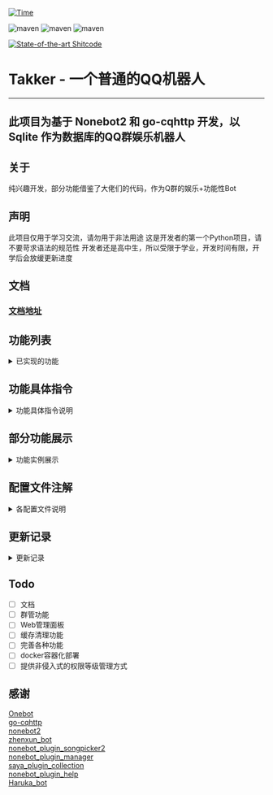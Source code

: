 [![Time](https://wakatime.com/badge/github/FYWinds/takker.svg)](https://wakatime.com/badge/github/FYWinds/takker)

![maven](https://img.shields.io/badge/python-3.9%2B-green)
![maven](https://img.shields.io/badge/nonebot-2.0.0a15-mint)
![maven](https://img.shields.io/badge/go--cqhttp-1.0.0--beta7.fix2-lime)

[![State-of-the-art Shitcode](https://img.shields.io/static/v1?label=State-of-the-art&message=Shitcode&color=7B5804)](https://github.com/trekhleb/state-of-the-art-shitcode)

# Takker - 一个普通的QQ机器人

****
## 此项目为基于 Nonebot2 和 go-cqhttp 开发，以 Sqlite 作为数据库的QQ群娱乐机器人

## 关于
纯兴趣开发，部分功能借鉴了大佬们的代码，作为Q群的娱乐+功能性Bot

## 声明
此项目仅用于学习交流，请勿用于非法用途
这是开发者的第一个Python项目，请不要苛求语法的规范性
开发者还是高中生，所以受限于学业，开发时间有限，开学后会放缓更新进度

## 文档
### [文档地址](https://takker.windis.cn/)


## 功能列表
<details>
<summary>已实现的功能</summary>

### 已实现的常用功能
- [x] 每日一签
- [x] pixiv美图/色图 (常用(大嘘
- [x] 缩写查询
- [x] 群内消息总结（每月/每年）
- [x] 一言
- [x] 插件调用统计
- [x] xp统计
- [x] 傲娇钉宫语音包
- [x] pixiv图片上传
- [x] 萝卜子语音包！(厨力++)
- [x] 星座运势
- [x] 天气 (基于[nonebot-plugin-heweather](https://github.com/kexue-z/nonebot-plugin-heweather/)插件修改)
- [x] 鲁迅说 (抄的[zhenxun_bot](https://github.com/HibiKier/zhenxun_bot))
- [x] 我有个朋友说
- [x] 答案之书 

### 已实现的管理员功能
- [x] 95%的插件功能开关 (基于[nonebot_plugin_manager](https://github.com/Jigsaw111/nonebot_plugin_manager)插件修改)
- [x] Bili_Sub 订阅插件 (基于[haruka_bot](https://github.com/SK-415/HarukaBot)修改优化而来)

### 已实现的超级用户功能
- [x] 添加/删除管理（实际上就是设置用户权限）
- [x] 修改群权限
- [x] 多群公告
  
#### 超级用户的被动技能
- [x] 好友请求转发给主人处理
- [x] 超级用户发送多群联合公告后通知主人
- [x] pixiv图片上传由主人审核级别

### 已实现的被动技能
- [x] 被超级用户拉入群聊自动通过
- [x] 复读
- [x] 问（智障回复）
- [x] B站视频解析 (基于[ABot-Graia的插件](https://github.com/djkcyl/ABot-Graia/blob/master/saya/BilibiliResolve)修改而来)

### 已实现的隐藏技能！
- [x] 检测恶意触发命令（将被次高权限ban掉5分钟，只有最高权限(9&10级)可以进行unban）
- [x] 群权限系统
  </details>

## 功能具体指令
<details>
<summary>功能具体指令说明</summary>

### 常用功能
参数范例: [必填参数] <可选参数>

|      功能      | 指令                                  | 说明                                                                                       |                          权限                           |
| :------------: | :------------------------------------ | :----------------------------------------------------------------------------------------- | :-----------------------------------------------------: |
|    每日一签    | 签到/luck/抽签/运势                   | 发送后返回一张图片，包含随机acg美图、日期、今日运势                                        |                            1                            |
|    权限系统    | perm get</br>perm set [权限等级]      | 获取当前对话的权限等级</br>设置当前会话的权限等级                                          |                        >权限等级                        |
| pixiv美图/色图 | pix <关键词1> <关键词n> <-l NSFW等级> | 获得一张pixiv的美图、图片信息和图片的高清链接！                                            |                            6                            |
|       问       | 以问开头的语句自动触发                | 匹配句中的x不x，多少，多久，什么时候，谁 进行人工智障的回答                                |                            1                            |
|    缩写查询    | 好好说话 [缩写]                       | 返回查询到的可能代表的内容（接口[magiconch](https://lab.magiconch.com/api/nbnhhsh/guess)） |                            2                            |
|  群内消息总结  | 本群月内总结/本群年内总结             | 效果见功能展示                                                                             | 消息记录权限 1 </br> 调用生成总结权限 群管理员+超级用户 |
|      复读      | 相同的三条消息后自动触发              | ?这都需要说明吗                                                                            |                            2                            |
|      一言      | .h <类型>                             | a 动画 b 文学 c 影视 d 诗词 e 哲学 f 网易云                                                |                            1                            |
|    亲亲GIF     | 亲@目标                               | 生成一张狂亲的GIF                                                                          |                            2                            |
|    摸头GIF     | 摸@目标                               | 生成一张摸头的GIF                                                                          |                            2                            |
|      点歌      | 点歌 歌名                             | 顾名思义                                                                                   |                            2                            |
|  插件调用统计  | 插件调用统计                          | 生成一张统计图片                                                                           |                            2                            |
|     xp统计     | xp统计                                | 生成一张统计图片，数据源为illust插件搜索的关键词                                           |                            2                            |
|   钉宫语音包   | 傲娇                                  | 发送一条钉宫的语音和对应的中文翻译                                                         |                            3                            |
|  pix图片上传   | pixupload [pid]                       | 将该uid对应的图片交由主人审核并选择是否添加到图库中                                        |                            6                            |
|  萝卜子语音包  | @机器人 [话]                          | 随机的一句亚托莉的语音包                                                                   |                            3                            |
|    星座运势    | .sluck <要绑定的星座>                 | 获取绑定的星座的今日运势数据                                                               |                            1                            |
|      天气      | 天气 <指定城市>                       | 返回指定城市的天气信息                                                                     |                            2                            |
|     鲁迅说     | 鲁迅说，内容                          | 生成一张鲁迅说的草图                                                                       |                            3                            |
|  B站视频解析   | BV av b23.tv                          | 生成解析图片                                                                               |                            3                            |
|   我有个朋友   | 我有个朋友@朋友 <要说的话>            | 生成一张朋友发来消息的图片                                                                 |                            3                            |
|    答案之书    | 答案之书 [问题]                       | 字面意思，答案之书                                                                         |                            2                            |
### 管理员功能
|    功能     | 指令               | 说明                                                                                     |     权限      |
| :---------: | :----------------- | :--------------------------------------------------------------------------------------- | :-----------: |
| 插件管理器  | pm list/ban/unban  | pm list获取当前会话插件列表</br>pm ban/unban [插件1] <插件x> 禁用/启用当前会话的指定插件 | 群管+超级用户 |
| 撤回Bot消息 | 回复Bot消息 撤回   | 让Bot撤回自己发过的指定消息                                                              | 群管+超级用户 |
|  Bili_sub   | 见文档(目前还没写) | 订阅b站主播的直播&动态                                                                   | 群管+超级用户 |

### 超级用户功能
|     功能     | 指令                                                  | 说明                                                              |   权限   |
| :----------: | :---------------------------------------------------- | :---------------------------------------------------------------- | :------: |
| 多群联合公告 | notice [群1 群2] -n [公告内容]                        | 以1-2秒的随机间隔依次向指定群聊发送一条公告，公告内容暂不支持换行 |    9     |
|   权限系统   | perm list</br>perm set [权限等级] <-g 群号>/<-u qq号> | 获取加入的所有群聊的权限等级</br>设置指定群聊/用户的权限等级      | 超级用户 |

</details>

## 部分功能展示
<details>
<summary>功能实例展示</summary>

### 群内消息总结词云  
![](https://raw.githubusercontent.com/FYWinds/takker/master/docs/img/summary_wordcloud.png)

</details>

## 配置文件注解
<details>
<summary>各配置文件说明</summary>

./configs/config.py

```python
# 身份名单
OWNER: str = ""  # 主人
SUPERUSERS: List[Union[int, str]] = ["12345678", "0", "0"]  # 超级用户名单

# 各个API的配置
ALAPI_TOKEN: str = ""  # ALAPI
NETEASE_API: str = "nemapi.windis.xyz"  # NodeJS版本的网易云音乐API的地址
PIXIV_IMAGE_URL: str = "pixiv.windis.xyz"  # 反代i.pximg.net的网址
ALI_API_TOKEN: str = ""  # 阿里云市场API的APPcode 星座运势功能
WEATHER_API_KEY: str = ""  # 和风天气API key 天气功能

# 各种限制
MAX_PROCESS_TIME: int = 30  # 部分指令处理最大等待时间，单位秒，在此期间用户不能再次发起相同指令
BAN_CHEKC_FREQ: int = 5  # 恶意触发命令检测阈值
BAN_CHECK_PERIOD: int = 3  # 恶意触发命令检测时间
BAN_TIME: int = 5  # 恶意触发命令后的封禁时间，单位分钟

# 日志记录时长
DEBUG_LOG_TIME: int = 5  # 调试日志记录时长，单位天
INFO_LOG_TIME: int = 60  # 普通日志记录时长，单位天
ERROR_LOG_TIME: int = 90  # 错误日志记录时长，单位天

# 隐藏插件列表
HIDDEN_PLUGINS: List[str] = [
    "nonebot_plugin_apscheduler",
    "nonebot_plugin_test",
    "hook",
    "invite_check",
    "withdraw",
]

WEATHER_DEFAULT: str = ""  # 天气插件默认城市/区
```

./configs/path_config.py

```python
# 图片路径
IMAGE_PATH = Path("resources/img/")
# 音频路径
VOICE_PATH = Path("resources/voice/")
# 文本路径
TEXT_PATH = Path("resources/text/")
# 模板路径
TEMPLATE_PATH = Path("resources/templates")
# 字体路径
FONT_PATH = Path("resources/fonts/")
# 日志路径
LOG_PATH = Path("log/")
# 数据路径
DATA_PATH = Path("data/")
# 临时图片路径
TEMP_PATH = Path("resources/img/temp/")
```
</details>


## 更新记录

<details>
<summary>更新记录</summary>

### 2021/10/31
* 添加功能-答案之书

### 2021/10/30
* 新增图片类ImageUtil
* 添加功能-我有个朋友生成器
* 修复部分Bug

### 2021/10/17
* 提升截图的清晰度

### 2021/?/?
* 不知道咕了多少天
* 添加功能-B站订阅推送
* 添加功能-B站视频解析
* 数据库结构重构
* 增加旧版数据转换，但依旧建议手动备份data.db
* ???
* 修复大量错误
* 准备发版

### 2021/8/31
* 添加功能-天气

### 2021/8/30
* 这应该是开学前最后一个更新了
* 添加功能-星座运势

### 2021/8/27
* 签到添加了新的一个模板

### 2021/8/26
* 添加了部署指南
* 签到的图片模板改为自适应高度
* 解决了签到的图片拉伸问题

### 2021/8/24
* 添加功能-亚托莉语音包(目前基于文本相似度匹配)

### 2021/8/23
* Pixiv美图添加功能-多关键词搜索
* Pixiv美图添加功能-pid直接向P站搜索
* 添加功能-撤回指定消息

### 2021/8/22
* 修复部分指令间冲突的BUG
* 添加插件调用统计替代指令
* 修复插件调用统计统计未启用插件
* 添加功能-上传p站图片到图库
* 添加功能-钉宫语音包
* 修复了加群审核的报错（只要try except了就不叫报错

### 2021/8/21
* 修复每日签到积分bug
* 修复部分插件权限问题
* 添加了钉宫语音包功能
* 修复插件管理器获取权限报错的问题
* 修复了私聊bot设置自己权限时报错无反馈的问题
* 修复了xp统计全部渲染的Bug
* 修复了插件调用统计的Bug

### 2021/8/20
* 修复一些优先级的bug
* 加入插件统计
* 加入xp统计
* 修复一些绘图BUG
* 加入所有环境下都关闭重载
* 修复不知道哪些BUG
* 修改pixiv美图发送的图片质量和链接内容

### 2021.8.19
* 修了一整天的服务器，现在bot内部调用的我自建的API都正常了
* 修复插件管理系统禁用插件时的bug
* 修复权限和插件管理的-u -g不能同时管理多个会话的bug
* 修复pixiv美图功能若原画失效导致抛出Exception的bug
* 修复公告插件无法发送多行公告
* 更新部分依赖

### 2021/8/18
* 点歌、摸头GIF、狂亲GIF
* Legacy插件重构完成
* 配置文件更新为空配置，需手动修改

### 2021/8/17
* 又是很多神奇的东西
* Legacy的插件基本要重置完成了

### 2021/8/16
* 很多神奇的东西（懒得写了

### 2021/8/15
* 智障随机问答

### 2021/8/14
* pixiv美图

### 2021/8/13
* 加入了多群联合公告插件
* 在README中对部分功能进行了说明
* 更新到光速发版的nonebot 2.0.0a15

### 2021/8/12
* 加入签到插件(至少能用了(有功能辣！))

### 2021/7/31
* 数据库相关服务和模型

### 2021/7/29
* 开始重构Takker(指新建文件夹)
* 重新封装部分API

</details>

## Todo
- [ ] 文档
- [ ] 群管功能
- [ ] Web管理面板
- [ ] 缓存清理功能
- [ ] 完善各种功能
- [ ] docker容器化部署
- [ ] 提供非侵入式的权限等级管理方式

## 感谢
[Onebot](https://github.com/howmanybots/onebot)  
[go-cqhttp](https://github.com/Mrs4s/go-cqhttp)  
[nonebot2](https://github.com/nonebot/nonebot2)  
[zhenxun_bot](https://github.com/HibiKier/zhenxun_bot)  
[nonebot_plugin_songpicker2](https://github.com/maxesisn/nonebot_plugin_songpicker2)    
[nonebot_plugin_manager](https://github.com/Jigsaw111/nonebot_plugin_manager)  
[saya_plugin_collection](https://github.com/SAGIRI-kawaii/saya_plugins_collection)  
[nonebot_plugin_help](https://github.com/XZhouQD/nonebot-plugin-help)  
[Haruka_bot](https://github.com/SK-415/HarukaBot)
